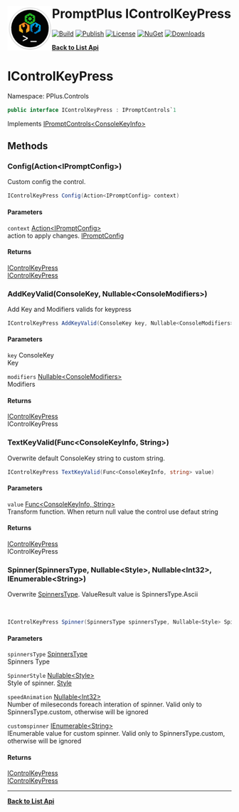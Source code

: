 # <img align="left" width="100" height="100" src="../images/icon.png">PromptPlus IControlKeyPress 

[![Build](https://github.com/FRACerqueira/PromptPlus/workflows/Build/badge.svg)](https://github.com/FRACerqueira/PromptPlus/actions/workflows/build.yml)
[![Publish](https://github.com/FRACerqueira/PromptPlus/actions/workflows/publish.yml/badge.svg)](https://github.com/FRACerqueira/PromptPlus/actions/workflows/publish.yml)
[![License](https://img.shields.io/github/license/FRACerqueira/PromptPlus)](https://github.com/FRACerqueira/PromptPlus/blob/master/LICENSE)
[![NuGet](https://img.shields.io/nuget/v/PromptPlus)](https://www.nuget.org/packages/PromptPlus/)
[![Downloads](https://img.shields.io/nuget/dt/PromptPlus)](https://www.nuget.org/packages/PromptPlus/)

[**Back to List Api**](./apis.md)

# IControlKeyPress

Namespace: PPlus.Controls

```csharp
public interface IControlKeyPress : IPromptControls`1
```

Implements [IPromptControls&lt;ConsoleKeyInfo&gt;](./pplus.controls.ipromptcontrols-1.md)

## Methods

### **Config(Action&lt;IPromptConfig&gt;)**

Custom config the control.

```csharp
IControlKeyPress Config(Action<IPromptConfig> context)
```

#### Parameters

`context` [Action&lt;IPromptConfig&gt;](https://docs.microsoft.com/en-us/dotnet/api/system.action-1)<br>
action to apply changes. [IPromptConfig](./pplus.controls.ipromptconfig.md)

#### Returns

[IControlKeyPress](./pplus.controls.icontrolkeypress.md)<br>
[IControlKeyPress](./pplus.controls.icontrolkeypress.md)

### **AddKeyValid(ConsoleKey, Nullable&lt;ConsoleModifiers&gt;)**

Add Key and Modifiers valids for keypress

```csharp
IControlKeyPress AddKeyValid(ConsoleKey key, Nullable<ConsoleModifiers> modifiers)
```

#### Parameters

`key` ConsoleKey<br>
Key

`modifiers` [Nullable&lt;ConsoleModifiers&gt;](https://docs.microsoft.com/en-us/dotnet/api/system.nullable-1)<br>
Modifiers

#### Returns

[IControlKeyPress](./pplus.controls.icontrolkeypress.md)<br>
IControlKeyPress

### **TextKeyValid(Func&lt;ConsoleKeyInfo, String&gt;)**

Overwrite default ConsoleKey string to custom string.
 <br>

```csharp
IControlKeyPress TextKeyValid(Func<ConsoleKeyInfo, string> value)
```

#### Parameters

`value` [Func&lt;ConsoleKeyInfo, String&gt;](https://docs.microsoft.com/en-us/dotnet/api/system.func-2)<br>
Transform function. When return null value the control use defaut string

#### Returns

[IControlKeyPress](./pplus.controls.icontrolkeypress.md)<br>
IControlKeyPress

### **Spinner(SpinnersType, Nullable&lt;Style&gt;, Nullable&lt;Int32&gt;, IEnumerable&lt;String&gt;)**

Overwrite [SpinnersType](./pplus.controls.spinnerstype.md). ValueResult value is SpinnersType.Ascii

<br>

```csharp
IControlKeyPress Spinner(SpinnersType spinnersType, Nullable<Style> SpinnerStyle, Nullable<int> speedAnimation, IEnumerable<string> customspinner)
```

#### Parameters

`spinnersType` [SpinnersType](./pplus.controls.spinnerstype.md)<br>
Spinners Type

`SpinnerStyle` [Nullable&lt;Style&gt;](https://docs.microsoft.com/en-us/dotnet/api/system.nullable-1)<br>
Style of spinner. [Style](./pplus.style.md)

`speedAnimation` [Nullable&lt;Int32&gt;](https://docs.microsoft.com/en-us/dotnet/api/system.nullable-1)<br>
Number of mileseconds foreach interation of spinner. Valid only to SpinnersType.custom, otherwise will be ignored

`customspinner` [IEnumerable&lt;String&gt;](https://docs.microsoft.com/en-us/dotnet/api/system.collections.generic.ienumerable-1)<br>
IEnumerable value for custom spinner. Valid only to SpinnersType.custom, otherwise will be ignored

#### Returns

[IControlKeyPress](./pplus.controls.icontrolkeypress.md)<br>
[IControlKeyPress](./pplus.controls.icontrolkeypress.md)


- - -
[**Back to List Api**](./apis.md)
